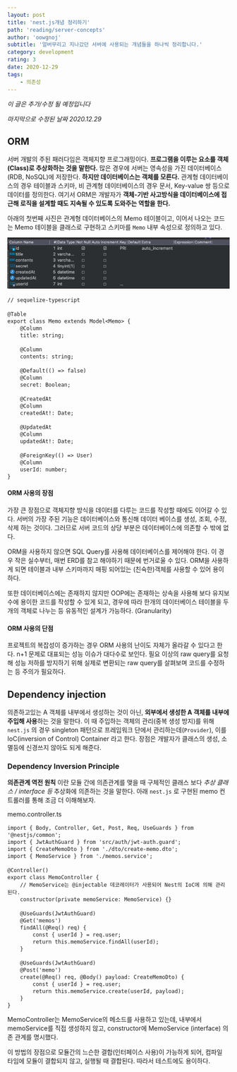 ```yaml
---
layout: post
title: 'nest.js개념 정리하기'
path: 'reading/server-concepts'
author: 'oowgnoj'
subtitle: '얼버무리고 지나갔던 서버에 사용되는 개념들을 하나씩 정리합니다.'
category: development
rating: 3
date: 2020-12-29
tags:
    - 의존성
---
```


_이 글은 추가/수정 될 예정입니다_

_마지막으로 수정된 날짜 2020.12.29_

## ORM

서버 개발의 주된 패러다임은 객체지향 프로그래밍이다. **프로그램을 이루는 요소를 객체(Class)로 추상화하는 것을 말한다.**
많은 경우에 서버는 영속성을 가진 데이터베이스(RDB, NoSQL)에 저장한다. **하지만 데이터베이스는 객체를 모른다.**
관계형 데이터베이스의 경우 테이블과 스키마, 비 관계형 데이터베이스의 경우 문서, Key-value 쌍 등으로 데이터를 정의한다.
여기서 ORM은 개발자가 **객체-기반 사고방식을 데이터베이스에 접근해 로직을 설계할 때도 지속될 수 있도록 도와주는 역할을 한다.**

아래의 첫번째 사진은 관계형 데이터베이스의 Memo 테이블이고, 이어서 나오는 코드는 Memo 테이블을 클래스로 구현하고 스키마를 `Memo` 내부 속성으로 정의하고 있다.

![memo table](./../images/in-post/memo-db.png)

```tsx
// sequelize-typescript

@Table
export class Memo extends Model<Memo> {
    @Column
    title: string;

    @Column
    contents: string;

    @Default(() => false)
    @Column
    secret: Boolean;

    @CreatedAt
    @Column
    createdAt!: Date;

    @UpdatedAt
    @Column
    updatedAt!: Date;

    @ForeignKey(() => User)
    @Column
    userId: number;
}
```

#### ORM 사용의 장점

가장 큰 장점으로 객체지향 방식을 데이터를 다루는 코드를 작성할 때에도 이어갈 수 있다. 서버의 가장 주된 기능은 데이터베이스와 통신해 데이터 베이스를
생성, 조회, 수정, 삭제 하는 것이다. 그러므로 서버 코드의 상당 부분은 데이터베이스에 의존할 수 밖에 없다.

ORM을 사용하지 않으면 SQL Query를 사용해 데이터베이스를 제어해야 한다. 이 경우 작은 실수부터, 매번 ERD를 참고 해야하기 때문에 번거로울 수 있다. ORM을 사용하게 되면 테이블과 내부 스키마까지 매핑 되어있는 (친숙한)객체를 사용할 수 있어 용이하다.

또한 데이터베이스에는 존재하지 않지만 OOP에는 존재하는 상속을 사용해 보다 유지보수에 용이한 코드를 작성할 수 있게 되고, 경우에 따라 한개의 데이터베이스 테이블을 두개의 객체로 나누는 등 유동적인 설계가 가능하다. (Granularity)

#### ORM 사용의 단점

프로젝트의 복잡성이 증가하는 경우 ORM 사용의 난이도 자체가 올라갈 수 있다고 한다. n+1 문제로 대표되는 성능 이슈가 대다수로 보인다. 필요 이상의 raw query를 요청해 성능 저하를 방지하기 위해 실제로 변환되는 raw query를 살펴보며 코드를 수정하는 등 주의가 필요하다.

## Dependency injection

의존하고있는 A 객체를 내부에서 생성하는 것이 아닌, **외부에서 생성한 A 객체를 내부에 주입해 사용**하는 것을 말한다. 이 때 주입하는 객체의 관리(중복 생성 방지)를 위해 `nest.js` 의 경우 singleton 패턴으로 프레임워크 단에서 관리하는데(`Provider`), 이를 IoC(inversion of Control) Container 라고 한다. 장점은 개발자가 클래스의 생성, 소멸등에 신경쓰지 않아도 되게 해준다.

### Dependency Inversion Principle

**의존관계 역전 원칙** 이란 모듈 간에 의존관계를 맺을 때 구체적인 클래스 보다 _추상 클래스 / interface 등_ 추상화에 의존하는 것을 말한다. 아래 `nest.js` 로 구현된 memo 컨트롤러를 통해 조금 더 이해해보자.

memo.controller.ts

```tsx
import { Body, Controller, Get, Post, Req, UseGuards } from '@nestjs/common';
import { JwtAuthGuard } from 'src/auth/jwt-auth.guard';
import { CreateMemoDto } from './dto/create-memo.dto';
import { MemoService } from './memos.service';

@Controller()
export class MemoController {
    // MemoService는 @injectable 데코레이터가 사용되어 Nest의 IoC에 의해 관리된다.
    constructor(private memoService: MemoService) {}

    @UseGuards(JwtAuthGuard)
    @Get('memos')
    findAll(@Req() req) {
        const { userId } = req.user;
        return this.memoService.findAll(userId);
    }

    @UseGuards(JwtAuthGuard)
    @Post('memo')
    create(@Req() req, @Body() payload: CreateMemoDto) {
        const { userId } = req.user;
        return this.memoService.create(userId, payload);
    }
}
```

MemoController는 MemoService의 메소드를 사용하고 있는데, 내부에서 memoService를 직접 생성하지 않고, constructor에 MemoService (interface) 의존 관계를 명시했다.

이 방법의 장점으로 모듈간의 느슨한 결합(인터페이스 사용)이 가능하게 되어, 컴파일 타임에 모듈이 결합되지 않고, 실행될 때 결합된다. 따라서 테스트에도 용이하다.

